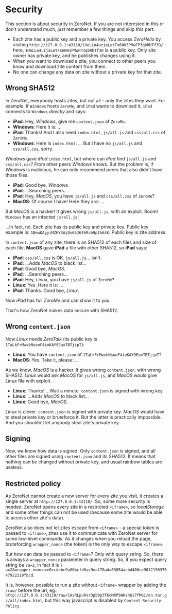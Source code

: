 # Security

This section is about security in ZeroNet. If you are not interested in this or don't understand much, just remember a few things and skip this part.

- Each zite has a public key and a private key. You access *ZeroHello* by visiting `http://127.0.0.1:43110/1HeLLo4uzjaLetFx6NH3PMwFP3qbRbTf3D/` - here, `1HeLLo4uzjaLetFx6NH3PMwFP3qbRbTf3D` is a public key. Only site owner has private key, and he publishes changes using it.
- When you want to download a zite, you connect to other peers you know and download zite content from them.
- No one can change any data on zite without a private key for that zite.


## Wrong SHA512

In ZeroNet, everybody hosts zites, but not all - only the zites they want. For example, if `Windows` hosts `ZeroMe`, and `iPad` wants to download it, `iPad` connects to `Windows` *directly* and says:

- **iPad**: Hey, *Windows*, give me `content.json` of `ZeroMe`.
- **Windows**: Here it is: ...
- **iPad**: Thanks! And I also need `index.html`, `js/all.js` and `css/all.css` of `ZeroMe`.
- **Windows**: Here is `index.html`: ... But I have no `js/all.js` and `css/all.css`, sorry.

*Windows* gave *iPad* `index.html`, but where can *iPad* find `js/all.js` and `css/all.css`? From other peers *Windows* knows. But the problem is, if *Windows* is malicious, he can only recommend peers that also didn't have those files.

- **iPad**: Good bye, *Windows*.
- **iPad**: ...Searching peers...
- **iPad**: Hey, *MacOS*, you have `js/all.js` and `css/all.css` of `ZeroMe`?
- **MacOS**: Of course I have! Here they are: ...

But *MacOS* is a hacker! It gives wrong `js/all.js`, with an exploit. Boom! `Windows` has an infected `js/all.js`!

...In fact, no. Each zite has its public key and private key. Public key example is: `1BewKAyyiMZHY3AjQn65J6f6Rcb9p1h64K`. Public key is zite address.

In `content.json` of any zite, there is an SHA512 of each files and size of each file. **MacOS** gave **iPad** a file with other SHA512, so **iPad** says:

- **iPad**: `css/all.css` is OK. `js/all.js`... isn't.
- **iPad**: ...Adds *MacOS* to black list...
- **iPad**: Good bye, *MacOS*.
- **iPad**: ...Searching peers...
- **iPad**: Hey, *Linux*, you have `js/all.js` of `ZeroMe`?
- **Linux**: Yes. Here it is: ...
- **iPad**: Thanks. Good bye, *Linux*.

Now *iPad* has full *ZeroMe* and can show it to you.

That's how ZeroNet makes data secure with SHA512.


## Wrong `content.json`

Now *Linux* needs *ZeroTalk* (its public key is `1TaLkFrMwvbNsooF4ioKAY9EuxTBTjipT`):

- **Linux**: You have `content.json` of `1TaLkFrMwvbNsooF4ioKAY9EuxTBTjipT`?
- **MacOS**: Yes. Take it, please: ...

As we know, *MacOS* is a hacker. It gives wrong `content.json`, with wrong SHA512. *Linux* would ask *MacOS* for `js/all.js`, and *MacOS* would give *Linux* file with exploit.

- **Linux**: Thanks! ...Wait a minute. `content.json` is signed with wrong key.
- **Linux**: ...Adds *MacOS* to black list...
- **Linux**: Good bye, *MacOS*.

*Linux* is clever. `content.json` is signed with private key. *MacOS* would have to steal private key or bruteforce it. But the latter is practically impossible. And you shouldn't let anybody steal zite's private key.


## Signing

Now, we know how data is signed. Only `content.json` is signed, and all other files are signed using `content.json` and its SHA512. It means that nothing can be changed without private key, and usual rainbow tables are useless.


## Restricted policy

As ZeroNet cannot create a new server for every zite you visit, it creates a single server at `http://127.0.0.1:43110/`. So, some more security is needed. ZeroNet opens every zite in a restricted `<iframe>`, so *localStorage* and some other things can not be used (because some zite would be able to access other zite's data).

ZeroNet also does not let zites escape from `<iframe>` - a special token is passed to `<iframe>`, zites use it to communicate with ZeroNet server for some low-level commands. As it changes when you reload the page, bruteforcing `wrapper_nonce` (the token) is the only way to escape `<iframe>`.

But how can data be passed to `<iframe>`? Only with query string. So, there is always a `wrapper_nonce` parameter in query string. So, if you expect query string be `?a=2`, in fact it is `?a=2&wrapper_nonce=e0ccdebc9a804cfd8ac9eaf78a4a03054acbd400ce981219037647922219fbcd`.

It is, however, possible to run a zite without `<iframe>` wrapper by adding the `/raw/` before the url, eg.: `http://127.0.0.1:43110/raw/1AsRLpuRxr3pb9p3TKoMXPSWHzh6i7fMGi/en.tar.gz/all/index.html`, but this way javascript is disabled by `Content-Security-Policy`.
